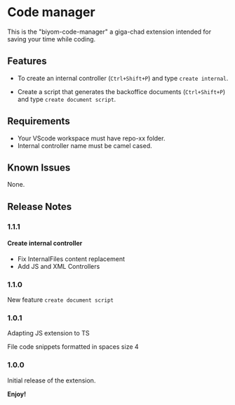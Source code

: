 # Code manager

This is the "biyom-code-manager" a giga-chad extension intended for saving your time while coding.

## Features

- To create an internal controller (`Ctrl+Shift+P`) and type `create internal`.

- Create a script that generates the backoffice documents (`Ctrl+Shift+P`) and type `create document script`.

## Requirements

- Your VScode workspace must have repo-xx folder.
- Internal controller name must be camel cased.

## Known Issues

None.

## Release Notes

### 1.1.1
#### Create internal controller
- Fix InternalFiles content replacement
- Add JS and XML Controllers

### 1.1.0

New feature `create document script`

### 1.0.1

Adapting JS extension to TS

File code snippets formatted in spaces size 4

### 1.0.0

Initial release of the extension.

**Enjoy!**
